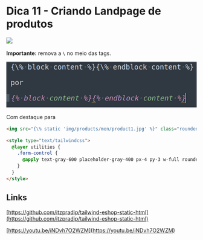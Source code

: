 # Dica 11 - Criando Landpage de produtos

<a href="https://youtu.be/zpC5qH8-iT8">
    <img src="../.gitbook/assets/youtube.png">
</a>

**Importante:** remova a `\` no meio das tags.

![](../.gitbook/assets/tags.png)


Com destaque para

```html
<img src="{\% static 'img/products/men/product1.jpg' %}" class="rounded-tl-lg rounded-tr-lg" />
```

```html
<style type="text/tailwindcss">
  @layer utilities {
    .form-control {
      @apply text-gray-600 placeholder-gray-400 px-4 py-3 w-full rounded-lg focus:outline-none mb-4
    }
  }
</style>
```

## Links

[https://github.com/itzpradip/tailwind-eshop-static-html](https://github.com/itzpradip/tailwind-eshop-static-html)

[https://youtu.be/iNDvh7O2WZM](https://youtu.be/iNDvh7O2WZM)
